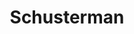 ---
layout: portfolio
title: Schusterman
year: 2015
url: 
link: "https://www.schusterman.org"
image:
tags: drupal, wordpress
description:
excerpt: 
---